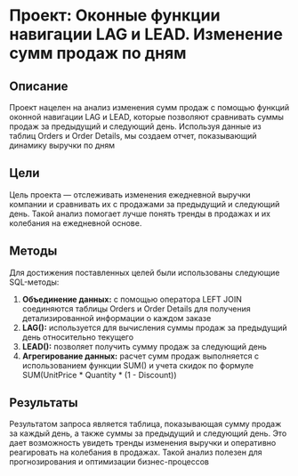 # Проект: Оконные функции навигации LAG и LEAD. Изменение сумм продаж по дням

## Описание
Проект нацелен на анализ изменения сумм продаж с помощью функций оконной навигации LAG и LEAD, которые позволяют сравнивать суммы продаж за предыдущий и следующий день. 
Используя данные из таблиц Orders и Order Details, мы создаем отчет, показывающий динамику выручки по дням

## Цели
Цель проекта — отслеживать изменения ежедневной выручки компании и сравнивать их с продажами за предыдущий и следующий день. 
Такой анализ помогает лучше понять тренды в продажах и их колебания на ежедневной основе.

## Методы
Для достижения поставленных целей были использованы следующие SQL-методы:  
1. **Объединение данных:** с помощью оператора LEFT JOIN соединяются таблицы Orders и Order Details для получения детализированной информации о каждом заказе 
2. **LAG():** используется для вычисления суммы продаж за предыдущий день относительно текущего 
3. **LEAD():** позволяет получить сумму продаж за следующий день
4. **Агрегирование данных:** расчет сумм продаж выполняется с использованием функции SUM() и учета скидок по формуле SUM(UnitPrice * Quantity * (1 - Discount))

## Результаты
Результатом запроса является таблица, показывающая сумму продаж за каждый день, а также суммы за предыдущий и следующий день. Это дает возможность увидеть тренды изменения выручки и оперативно реагировать на колебания в продажах.
Такой анализ полезен для прогнозирования и оптимизации бизнес-процессов
